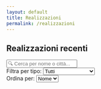 ```yaml
---
layout: default
title: Realizzazioni
permalink: /realizzazioni
---
```


<!-- Link ai file CSS e JS -->
<link rel="stylesheet" href="{{ '/assets/css/realizzazioni.css' | relative_url }}">

## Realizzazioni recenti

<!-- Filtri e ricerca -->
<div class="realizzazioni-controls">
  <div class="search-container">
    <input type="text" id="search-input" placeholder="🔍 Cerca per nome o città..." onkeyup="filterRealizzazioni()">
  </div>
  <div class="filter-container">
    <label for="tipo-filter">Filtra per tipo:</label>
    <select id="tipo-filter" onchange="filterRealizzazioni()">
      <option value="tutti">Tutti</option>
      <option value="ristorante">Ristoranti</option>
      <option value="pizzeria">Pizzerie</option>
      <option value="bar">Bar</option>
      <option value="pasticceria">Pasticcerie</option>
      <option value="bisteccheria">Bisteccherie</option>
      <option value="scuola alberghiera">Scuole Alberghiere</option>
      <option value="agriturismo">Agriturismo</option>
      <option value="supermercato">Supermercato</option>
    </select>
  </div>
  <div class="sort-container">
    <label for="sort-select">Ordina per:</label>
    <select id="sort-select" onchange="sortRealizzazioni()">
      <option value="nome">Nome</option>
      <option value="citta">Città</option>
      <option value="tipo">Tipo</option>
    </select>
  </div>
</div>

<div class="realizzazioni-gallery" id="realizzazioni-gallery">
  <!-- Le realizzazioni vengono caricate dinamicamente tramite JavaScript -->
</div>

<!-- Dati per JavaScript -->
<script>
// Dati delle realizzazioni per JavaScript
let realizzazioniData = [
  {% for realizzazione in site.data.realizzazioni %}
  {
    nome: "{{ realizzazione.nome }}",
    citta: "{{ realizzazione.citta }}",
    tipo: {% if realizzazione.tipo.size > 1 %}{{ realizzazione.tipo | jsonify }}{% else %}["{{ realizzazione.tipo | first | default: 'ristorante' }}"]{% endif %},
    descrizione: "{{ realizzazione.descrizione | escape }}",
    cartella_foto: "{{ realizzazione.cartella_foto | default: realizzazione.nome | slugify | prepend: '/assets/img/realizzazioni/' }}",
    foto_copertina: "{{ realizzazione.foto_copertina | default: 'foto1.jpg' }}",
    slug: "{{ realizzazione.slug | default: realizzazione.nome | slugify }}"
  }{% unless forloop.last %},{% endunless %}
  {% endfor %}
];
</script>

<!-- Link al JavaScript -->
<script src="{{ '/assets/js/realizzazioni.js' | relative_url }}"></script>
